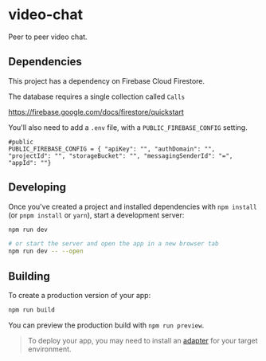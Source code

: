# video-chat

Peer to peer video chat.

## Dependencies

This project has a dependency on Firebase Cloud Firestore.

The database requires a single collection called `Calls`

https://firebase.google.com/docs/firestore/quickstart

You'll also need to add a `.env` file, with a `PUBLIC_FIREBASE_CONFIG` setting.

```.env
#public
PUBLIC_FIREBASE_CONFIG = { "apiKey": "", "authDomain": "", "projectId": "", "storageBucket": "", "messagingSenderId": "=", "appId": ""}
```

## Developing

Once you've created a project and installed dependencies with `npm install` (or `pnpm install` or `yarn`), start a development server:

```bash
npm run dev

# or start the server and open the app in a new browser tab
npm run dev -- --open
```

## Building

To create a production version of your app:

```bash
npm run build
```

You can preview the production build with `npm run preview`.

> To deploy your app, you may need to install an [adapter](https://kit.svelte.dev/docs/adapters) for your target environment.
